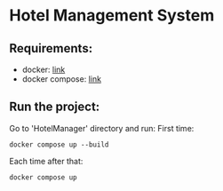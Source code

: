 # Hotel Management System

## Requirements:
- docker: [link](https://www.docker.com/)
- docker compose: [link](https://docs.docker.com/compose/install/)

## Run the project:
Go to 'HotelManager' directory and run:
First time:

```docker compose up --build```

Each time after that:

```docker compose up```